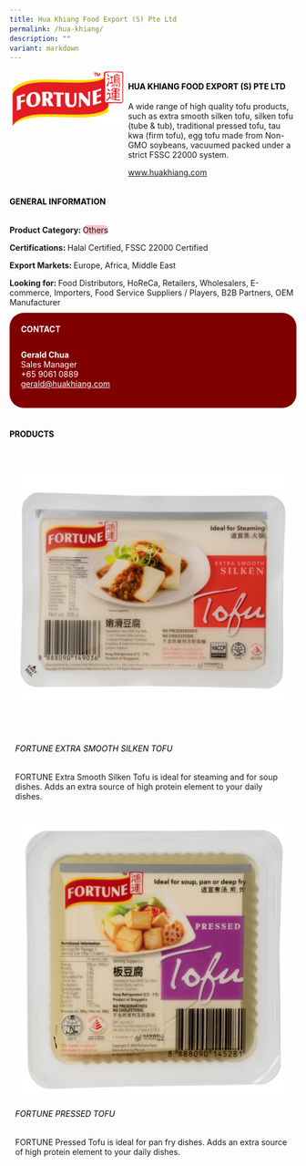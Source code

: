 ```yaml
---
title: Hua Khiang Food Export (S) Pte Ltd
permalink: /hua-khiang/
description: ""
variant: markdown
---
```

<div class="flex-paragraph">
	<div style="display: flex; flex-wrap: wrap;" class="flex-container">
		<div style="flex: 1 1 40%; display: block;" class="card sgds">
			<img src="/images/hua_khiang_logo.png">
		</div>
		<div style="flex: 1 1 58%; display: block; margin-left: 3px" class="card-sgds">
			<h4 style="text-transform: uppercase; color: black;"><b>Hua Khiang Food Export (S) Pte Ltd</b></h4>
			<p>A wide range of high quality tofu products, such as extra smooth silken tofu, silken tofu (tube &amp; tub), traditional pressed tofu, tau kwa (firm tofu), egg tofu made from Non-GMO soybeans, vacuumed packed under a strict FSSC 22000 system.</p>
			<p><a target="_blank" href="https://www.huakhiang.com">www.huakhiang.com</a></p>
		</div>
	</div>
</div>

<h4 style="text-transform: uppercase; color: black;">
	<b>General Information</b>
</h4>
<div style="display: flex; flex-wrap: wrap;" class="flex-container">
	<div style="flex: 1 1 65%; display: block; align-self: stretch" class="card sgds">
		<div class="flex-paragraph">
			<p>
				<b>Product Category: </b>
				<span style="background-color: pink; border-radius: 10px;">Others</span>
			</p>
			<p>
				<b>Certifications: </b>Halal Certified, FSSC 22000 Certified
			</p>
			<p>
				<b>Export Markets: </b>Europe, Africa, Middle East
			</p>
			<p style="margin-bottom: 10px;">
				<b>Looking for: </b>Food Distributors, HoReCa, Retailers, Wholesalers, E-commerce, Importers, Food Service Suppliers / Players, B2B Partners, OEM Manufacturer
			</p>
		</div>
	</div>
	<div style="flex: 1 1 35%; padding: 10px; display: block; background-color: maroon; border-radius: 25px; align-self: center;" class="card sgds">
		<h4 style="color: white; margin-top: 10px; margin-left: 10px;">CONTACT</h4>
		<div class="flex-paragraph">
			<p style="padding: 10px; color: white;">
				<b>Gerald Chua</b>
				<br>Sales Manager<br>+65 9061 0889<br>
				<a style="color: white;" href="mailto:gerald@huakhiang.com">gerald@huakhiang.com</a>
			</p>
		</div>
	</div>
</div>
<br>
<h4 style="text-transform: uppercase; color: black;">
	<b>Products</b>
</h4>
<div style="display: flex; flex-wrap: wrap;">
	<div style="flex: 1 1 47%; margin: 10px; display: block;" class="card sgds">
		<div style="display: block;" class="flex-image">
			<img src="/images/hua_khiang_product_01.jpg">
		</div>
		<div class="flex-paragraph">
			<h6 style="text-transform: uppercase; color: black;">FORTUNE Extra Smooth Silken Tofu</h6>
			<p>FORTUNE Extra Smooth Silken Tofu  is ideal for steaming and for soup dishes. Adds an extra source of high protein element to your daily dishes.</p>
		</div>
	</div>
	<div style="flex: 1 1 47%; margin: 10px; display: block;" class="card sgds">
		<div style="display: block;" class="flex-image">
			<img src="/images/hua_khiang_product_02.jpg">
		</div>
		<div class="flex-paragraph">
			<h6 style="text-transform: uppercase; color: black;">FORTUNE Pressed Tofu</h6>
			<p>FORTUNE Pressed Tofu is ideal for pan fry dishes. Adds an extra source of high protein element to your daily dishes.</p>
		</div>
	</div>
</div>